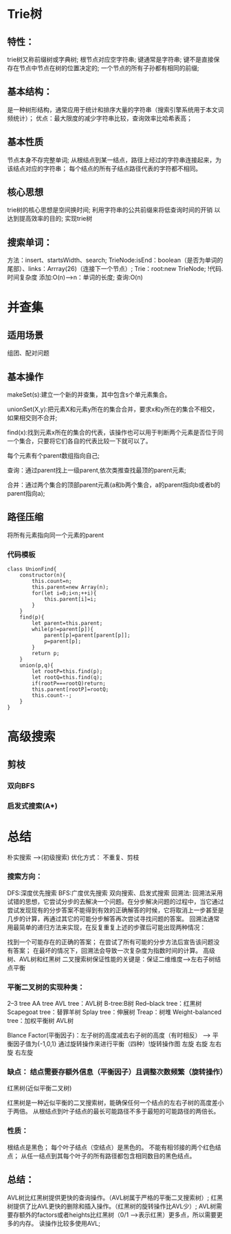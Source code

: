 # Trie树
## 特性：

trie树又称前缀树或字典树;
根节点对应空字符串;
键通常是字符串;
键不是直接保存在节点中节点在树的位置决定的;
一个节点的所有子孙都有相同的前缀;

## 基本结构：

是一种树形结构，通常应用于统计和排序大量的字符串（搜索引擎系统用于本文词频统计）；
优点：最大限度的减少字符串比较，查询效率比哈希表高；

## 基本性质

节点本身不存完整单词;
从根结点到某一结点，路径上经过的字符串连接起来，为该结点对应的字符串；
每个结点的所有子结点路径代表的字符都不相同。

## 核心思想
trie树的核心思想是空间换时间;
利用字符串的公共前缀来将低查询时间的开销 以达到提高效率的目的;
实现trie树

## 搜索单词：
方法：insert、startsWidth、search;
TrieNode:isEnd：boolean（是否为单词的尾部）、links：Arrray(26)（连接下一个节点）;
Trie：root:new TrieNode;
!代码.
时间复杂度
添加:O(n)-->n：单词的长度; 查询:O(n)



# 并查集
## 适用场景
组团、配对问题


## 基本操作
makeSet(s):建立一个新的并查集，其中包含s个单元素集合。

unionSet(X,y):把元素X和元素y所在的集合合并，要求x和y所在的集合不相交，如果相交则不合并;

find(x):找到元素x所在的集合的代表，该操作也可以用于判断两个元素是否位于同一个集合，只要将它们各自的代表比较一下就可以了。

每个元素有个parent数组指向自己;

查询：通过parent找上一级parent,依次类推查找最顶的parent元素;

合并：通过两个集合的顶部parent元素(a和b两个集合，a的parent指向b或者b的parent指向a);


## 路径压缩

将所有元素指向同一个元素的parent

### 代码模板

```
class UnionFind{
    constructor(n){
        this.count=n;
        this.parent=new Array(n);
        for(let i=0;i<n;++i){
            this.parent[i]=i;
        }
    }
    find(p){
        let parent=this.parent;
        while(p!=parent[p]){
            parent[p]=parent[parent[p]];
            p=parent[p];
        }
        return p;
    }
    union(p,q){        
        let rootP=this.find(p);
        let rootQ=this.find(q);
        if(rootP===rootQ)return;
        this.parent[rootP]=rootQ;
        this.count--;
    }  
}
```

# 高级搜索
## 剪枝

### 双向BFS

### 启发式搜索(A*)

# 总结

朴实搜索 -->(初级搜索)
优化方式： 不重复、剪枝

### 搜索方向：
DFS:深度优先搜索
BFS:广度优先搜索
双向搜索、启发式搜索
回溯法: 回溯法采用试错的思想，它尝试分步的去解决一个问题。在分步解决问题的过程中，当它通过尝试发现现有的分步答案不能得到有效的正确解答的时候，它将取消上一步甚至是几步的计算，再通过其它的可能分步解答再次尝试寻找问题的答案。
回溯法通常用最简单的递归方法来实现，在反复重复上述的步骤后可能出现两种情况：

找到一个可能存在的正确的答案；
在尝试了所有可能的分步方法后宣告该问题没有答案； 在最坏的情况下，回溯法会导致一次复杂度为指数时间的计算。
高级树、AVL树和红黑树
二叉搜索树保证性能的关键是：保证二维维度-->左右子树结点平衡

### 平衡二叉树的实现种类：
2–3 tree
AA tree
AVL tree：AVL树
B-tree:B树
Red–black tree：红黑树
Scapegoat tree：替罪羊树
Splay tree：伸展树
Treap：树堆
Weight-balanced tree：加权平衡树
AVL树

Blance Factor(平衡因子)：左子树的高度减去右子树的高度（有时相反） --> 平衡因子值为{-1,0,1}
通过旋转操作来进行平衡（四种）!旋转操作图
左旋
右旋
左右旋
右左旋
### 缺点： 结点需要存额外信息（平衡因子）且调整次数频繁（旋转操作）
红黑树(近似平衡二叉树)

红黑树是一种近似平衡的二叉搜索树，能确保任何一个结点的左右子树的高度差小于两倍。
从根结点到叶子结点的最长可能路径不多于最短的可能路径的两倍长。


### 性质：
根结点是黑色；
每个叶子结点（空结点）是黑色的。
不能有相邻接的两个红色结点；
从任一结点到其每个叶子的所有路径都包含相同数目的黑色结点。

## 总结：
AVL树比红黑树提供更快的查询操作。（AVL树属于严格的平衡二叉搜索树）;
红黑树提供了比AVL更快的删除和插入操作。（红黑树的旋转操作比AVL少）;
AVL树需要存额外的factors或者heights比红黑树（0/1 -->表示红黑）更多点，所以需要更多的内存。
读操作比较多使用AVL;